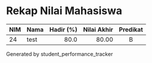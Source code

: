 # Rekap Nilai Mahasiswa
| NIM | Nama | Hadir (%) | Nilai Akhir | Predikat |
|---|---|---:|---:|:---:|
| 24 | test | 80.0 | 80.00 | B |
Generated by student_performance_tracker